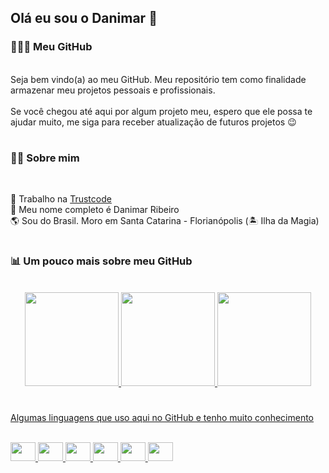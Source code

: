 ## Olá eu sou o Danimar 👋

### 👨🏻‍💻 Meu GitHub
<br>
Seja bem vindo(a) ao meu GitHub. Meu repositório tem como finalidade armazenar meu projetos pessoais e profissionais. 
<br>
<br>
Se você chegou até aqui por algum projeto meu, espero que ele possa te ajudar muito, me siga para receber atualização de futuros projetos 😉

#

### 🙋🏻 Sobre mim
<br>

💼 Trabalho na [Trustcode](https://trustcode.com.br/) <br>
👀 Meu nome completo é Danimar Ribeiro <br>
🌎 Sou do Brasil. Moro em Santa Catarina - Florianópolis (🏝️ Ilha da Magia)
<br>

#

### 📊 Um pouco mais sobre meu GitHub

<div align="center">
<br>
  <a href="https://github.com/danimaribeiro">
  <img height="150em" src="https://github-readme-stats.vercel.app/api?username=danimaribeiro&show_icons=true&theme=slateorange&include_all_commits=true&count_private=true"/>
  <img height="150em" src="https://github-readme-stats.vercel.app/api/top-langs/?username=danimaribeiro&layout=compact&langs_count=7&theme=slateorange"/>
  <img height="150em" src="https://github-readme-streak-stats.herokuapp.com/?user=danimaribeiro&theme=slateorange&hide_border=true" />
</div>

#

Algumas linguagens que uso aqui no GitHub e tenho muito conhecimento
<div style="display: inline_block"><br>
  <img height="30" width="40" src="https://cdn.jsdelivr.net/gh/devicons/devicon/icons/python/python-original.svg" />
  <img height="30" width="40" src="https://cdn.jsdelivr.net/gh/devicons/devicon/icons/javascript/javascript-original.svg" />
  <img height="30" width="40" src="https://cdn.jsdelivr.net/gh/devicons/devicon/icons/jupyter/jupyter-original-wordmark.svg" />
  <img height="30" width="40" src="https://cdn.jsdelivr.net/gh/devicons/devicon/icons/csharp/csharp-original.svg" />
  <img height="30" width="40" src="https://cdn.jsdelivr.net/gh/devicons/devicon/icons/css3/css3-original.svg" />
  <img height="30" width="40" src="https://cdn.jsdelivr.net/gh/devicons/devicon/icons/html5/html5-original.svg" />

</div>



